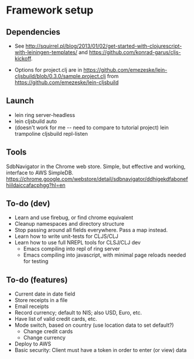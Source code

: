 Framework setup
===============

Dependencies
------------

- See http://squirrel.pl/blog/2013/01/02/get-started-with-clojurescript-with-leiningen-templates/
  and https://github.com/konrad-garus/cljs-kickoff.

- Options for project.clj are in
  https://github.com/emezeske/lein-cljsbuild/blob/0.3.0/sample.project.clj from
  https://github.com/emezeske/lein-cljsbuild

Launch
------

- lein ring server-headless
- lein cljsbuild auto
- (doesn't work for me -- need to compare to tutorial project) lein trampoline cljsbuild repl-listen


Tools
-----
SdbNavigator in the Chrome web store. Simple, but effective and
working, interface to AWS SimpleDB.
https://chrome.google.com/webstore/detail/sdbnavigator/ddhigekdfabonefhiildaiccafacphgg?hl=en 

To-do (dev)
-----------
- Learn and use firebug, or find chrome equivalent
- Cleanup namespaces and directory structure
- Stop passing around all fields everywhere. Pass a map instead.
- Learn how to write unit-tests for CLJS/CLJ
- Learn how to use full NREPL tools for CLSJ/CLJ dev
  - Emacs compiling into repl of ring server
  - Emacs compiling into javascript, with minimal page reloads needed for testing


To-do (features)
----------------
- Current date in date field
- Store receipts in a file
- Email receipts
- Record currency; default to NIS; also USD, Euro, etc.
- Have list of valid credit cards, etc.
- Mode switch, based on country (use location data to set default?)
  - Change credit cards
  - Change currency
- Deploy to AWS
- Basic security: Client must have a token in order to enter (or view) data

